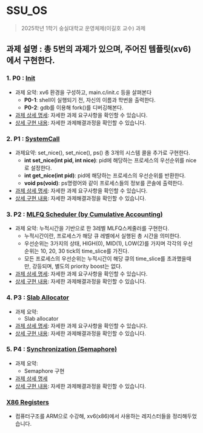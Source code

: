 # SSU_OS
> 2025학년 1학기 숭실대학교 운영체제(이길호 교수) 과제


## 과제 설명 : 총 5번의 과제가 있으며, 주어진 템플릿(xv6)에서 구현한다.

### 1. P0 : [Init](https://github.com/kangarrro/SSU_OS/tree/main/P0)
- 과제 요약: xv6 환경을 구성하고, main.c/init.c 등을 살펴본다
    - **P0-1**: shell이 실행되기 전, 자신의 이름과 학번을 출력한다.
    - **P0-2**: gdb를 이용해 fork()를 디버깅해본다.
- [과제 상세 명세](https://github.com/kangarrro/SSU_OS/tree/main/P0/README.md): 자세한 과제 요구사항을 확인할 수 있습니다.
- [상세 구현 내용](https://github.com/kangarrro/SSU_OS/tree/main/P0/solution.md): 자세한 과제해결과정을 확인할 수 있습니다.


### 2. P1 : [SystemCall](https://github.com/kangarrro/SSU_OS/tree/main/P1)
- 과제요약: set_nice(), set_nice(), ps() 총 3개의 시스템 콜을 추가로 구현한다.
  - **int set_nice(int pid, int nice)**: pid에 해당하는 프로세스의 우선순위를 nice로 설정한다.
  - **int get_nice(int pid)**: pid에 해당하는 프로세스의 우선순위를 반환한다.
  - **void ps(void)**: ps명령어와 같이 프로세스들의 정보를 콘솔에 출력한다.
- [과제 상세 명세](https://github.com/kangarrro/SSU_OS/tree/main/P1/README.md): 자세한 과제 요구사항을 확인할 수 있습니다.
- [상세 구현 내용](https://github.com/kangarrro/SSU_OS/tree/main/P1/solution.md): 자세한 과제해결과정을 확인할 수 있습니다.

### 3. P2 : [MLFQ Scheduler (by Cumulative Accounting)](https://github.com/kangarrro/SSU_OS/tree/main/P2)
- 과제 요약: 누적시간을 기반으로 한 3레벨 MLFQ스케줄러를 구현한다.
    - 누적시간이란, 프로세스가 해당 큐 레벨에서 실행된 총 시간을 의미한다.
    - 우선순위는 3가지의 상태, HIGH(0), MID(1), LOW(2)를 가지며 각각의 우선순위는 10, 20, 30 tick의 time_slice를 가진다.
    - 모든 프로세스의 우선순위는 누적시간이 해당 큐의 time_slice를 초과했을때만, 강등되며, 별도의 priority boost는 없다.
- [과제 상세 명세](https://github.com/kangarrro/SSU_OS/blob/main/P2/README.md): 자세한 과제 요구사항을 확인할 수 있습니다.
- [상세 구현 내용](https://github.com/kangarrro/SSU_OS/blob/main/P2/solution.md): 자세한 과제해결과정을 확인할 수 있습니다.

### 4. P3 : [Slab Allocator](https://github.com/kangarrro/SSU_OS/tree/main/P3)
- 과제 요약:
  - Slab allocator
- [과제 상세 명세](https://github.com/kangarrro/SSU_OS/blob/main/P3/README.md): 자세한 과제 요구사항을 확인할 수 있습니다.
- [상세 구현 내용](https://github.com/kangarrro/SSU_OS/blob/main/P3/solution.md): 자세한 과제해결과정을 확인할 수 있습니다.
### 5. P4 : [Synchronization (Semaphore)](https://github.com/kangarrro/SSU_OS/tree/main/P4)
- 과제 요약:
  - Semaphore 구현
- [과제 상세 명세](https://github.com/kangarrro/SSU_OS/blob/main/P4/README.md)
- [상세 구현 내용](https://github.com/kangarrro/SSU_OS/blob/main/P4/solution.md): 자세한 과제해결과정을 확인할 수 있습니다.

### [X86 Registers](https://github.com/kangarrro/SSU_OS/blob/main/x86-register.md)
 - 컴퓨터구조를 ARM으로 수강해, xv6(x86)에서 사용하는 레지스터들을 정리해두었습니다.